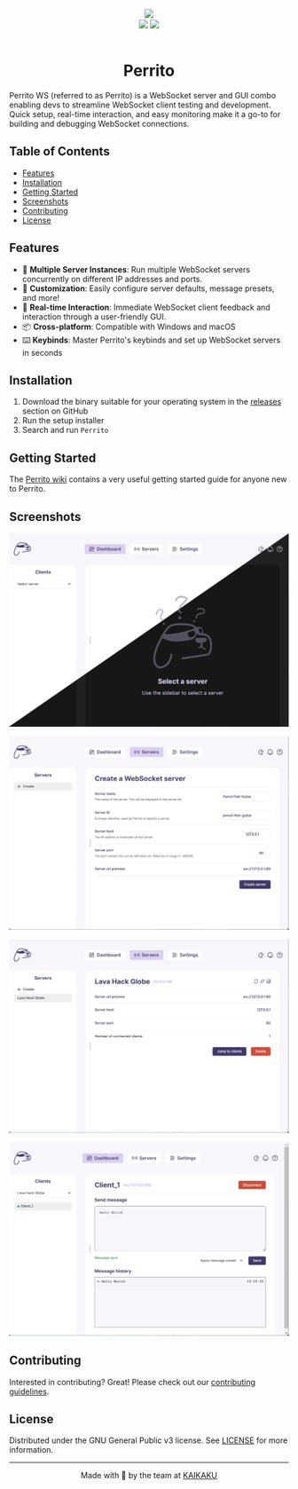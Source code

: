 <div align="center">
  <img src="https://github.com/KAIKAKU-AI/perrito-ws/assets/46272051/ddb5f7e1-0554-4636-bc66-9ea3e2b49b3f">
  <br>
  <a href="https://github.com/KAIKAKU-AI/perrito-ws/issues"><img src="https://img.shields.io/github/issues/kaikaku-ai/perrito-ws"/></a>
  <a href="https://www.linkedin.com/company/kaikaku-ai/"><img src="https://img.shields.io/badge/We're%20hiring!-blue.svg"/></a>
  <br>
  <br>
  <h1>Perrito</h1>
</div>

Perrito WS (referred to as Perrito) is a WebSocket server and GUI combo enabling devs to streamline WebSocket client testing and development. Quick setup, real-time interaction, and easy monitoring make it a go-to for building and debugging WebSocket connections.

## Table of Contents

- [Features](#features)
- [Installation](#installation)
- [Getting Started](#getting-started)
- [Screenshots](#screenshots)
- [Contributing](#contributing)
- [License](#license)

## Features

- 🛜 **Multiple Server Instances**: Run multiple WebSocket servers concurrently on different IP addresses and ports.
- 🎨 **Customization**: Easily configure server defaults, message presets, and more!
- 💬 **Real-time Interaction**: Immediate WebSocket client feedback and interaction through a user-friendly GUI.
- 📦 **Cross-platform**: Compatible with Windows and macOS
- ⌨️ **Keybinds**: Master Perrito's keybinds and set up WebSocket servers in seconds

## Installation

1. Download the binary suitable for your operating system in the [releases](https://github.com/KAIKAKU-AI/perrito-ws/releases) section on GitHub
2. Run the setup installer
3. Search and run `Perrito`

## Getting Started

The [Perrito wiki](https://github.com/KAIKAKU-AI/perrito-ws/wiki) contains a very useful getting started guide for anyone new to Perrito.

## Screenshots

![The Perrito Dashboard](.github/README-images/perrito-example-1.png "The Perrito Dashboard")

![Creating a new server instance in Perrito](.github/README-images/perrito-example-2.png "Creating a new server instance in Perrito")

![WebSocket server preview](.github/README-images/perrito-example-3.png "WebSocket server preview")

![WebSocket client page](.github/README-images/perrito-example-4.png "WebSocket client page")

## Contributing

Interested in contributing? Great! Please check out our [contributing guidelines](CONTRIBUTING.md).

## License

Distributed under the GNU General Public v3 license. See [LICENSE](LICENSE) for more information.

<hr />
<p align="center">Made with 💖 by the team at <a href="https://kaikaku.ai">KAIKAKU</a></p>
